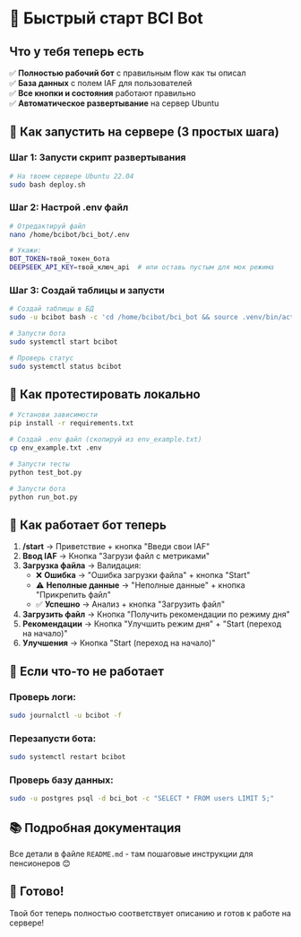 # 🚀 Быстрый старт BCI Bot

## Что у тебя теперь есть

✅ **Полностью рабочий бот** с правильным flow как ты описал  
✅ **База данных** с полем IAF для пользователей  
✅ **Все кнопки и состояния** работают правильно  
✅ **Автоматическое развертывание** на сервер Ubuntu  

## 🎯 Как запустить на сервере (3 простых шага)

### Шаг 1: Запусти скрипт развертывания
```bash
# На твоем сервере Ubuntu 22.04
sudo bash deploy.sh
```

### Шаг 2: Настрой .env файл
```bash
# Отредактируй файл
nano /home/bcibot/bci_bot/.env

# Укажи:
BOT_TOKEN=твой_токен_бота
DEEPSEEK_API_KEY=твой_ключ_api  # или оставь пустым для мок режима
```

### Шаг 3: Создай таблицы и запусти
```bash
# Создай таблицы в БД
sudo -u bcibot bash -c 'cd /home/bcibot/bci_bot && source .venv/bin/activate && python create_tables.py'

# Запусти бота
sudo systemctl start bcibot

# Проверь статус
sudo systemctl status bcibot
```

## 🧪 Как протестировать локально

```bash
# Установи зависимости
pip install -r requirements.txt

# Создай .env файл (скопируй из env_example.txt)
cp env_example.txt .env

# Запусти тесты
python test_bot.py

# Запусти бота
python run_bot.py
```

## 📱 Как работает бот теперь

1. **/start** → Приветствие + кнопка "Введи свои IAF"
2. **Ввод IAF** → Кнопка "Загрузи файл с метриками"  
3. **Загрузка файла** → Валидация:
   - ❌ **Ошибка** → "Ошибка загрузки файла" + кнопка "Start"
   - ⚠️ **Неполные данные** → "Неполные данные" + кнопка "Прикрепить файл"
   - ✅ **Успешно** → Анализ + кнопка "Загрузить файл"
4. **Загрузить файл** → Кнопка "Получить рекомендации по режиму дня"
5. **Рекомендации** → Кнопка "Улучшить режим дня" + "Start (переход на начало)"
6. **Улучшения** → Кнопка "Start (переход на начало)"

## 🔧 Если что-то не работает

### Проверь логи:
```bash
sudo journalctl -u bcibot -f
```

### Перезапусти бота:
```bash
sudo systemctl restart bcibot
```

### Проверь базу данных:
```bash
sudo -u postgres psql -d bci_bot -c "SELECT * FROM users LIMIT 5;"
```

## 📚 Подробная документация

Все детали в файле `README.md` - там пошаговые инструкции для пенсионеров 😊

## 🎉 Готово!

Твой бот теперь полностью соответствует описанию и готов к работе на сервере!
